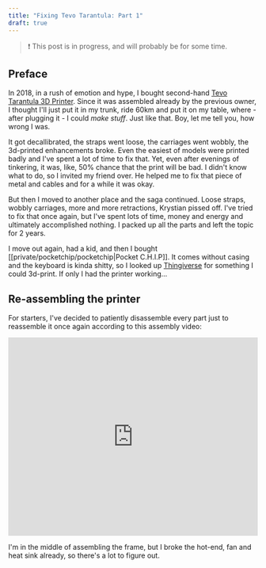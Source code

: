 ```yaml
---
title: "Fixing Tevo Tarantula: Part 1"
draft: true
---
```


> ❗️ This post is in progress, and will probably be for some time.

## Preface
In 2018, in a rush of emotion and hype, I bought second-hand [Tevo Tarantula 3D Printer](https://www.tevousa.com/products/tevo-tarantula-3d-printer-kit-with-2-free-rolls-of-filament). Since it was assembled already by the previous owner, I thought I'll just put it in my trunk, ride 60km and put it on my table, where - after plugging it - I could _make stuff_. Just like that. Boy, let me tell you, how wrong I was.

It got decallibrated, the straps went loose, the carriages went wobbly, the 3d-printed enhancements broke. Even the easiest of models were printed badly and I've spent a lot of time to fix that. Yet, even after evenings of tinkering, it was, like, 50% chance that the print will be bad. I didn't know what to do, so I invited my friend over. He helped me to fix that piece of metal and cables and for a while it was okay.

But then I moved to another place and the saga continued. Loose straps, wobbly carriages, more and more retractions, Krystian pissed off. I've tried to fix that once again, but I've spent lots of time, money and energy and ultimately accomplished nothing. I packed up all the parts and left the topic for 2 years.

I move out again, had a kid, and then I bought [[private/pocketchip/pocketchip|Pocket C.H.I.P]]. It comes without casing and the keyboard is kinda shitty, so I looked up [Thingiverse](https://www.thingiverse.com/thing:1998427/files) for something I could 3d-print. If only I had the printer working...

## Re-assembling the printer

For starters, I've decided to patiently disassemble every part just to reassemble it once again according to this assembly video:

<iframe width="100%" height="400" src="https://www.youtube.com/embed/_0F4T4aBN8c" title="YouTube video player" frameborder="0" allow="accelerometer; autoplay; clipboard-write; encrypted-media; gyroscope; picture-in-picture" allowfullscreen></iframe>

I'm in the middle of assembling the frame, but I broke the hot-end, fan and heat sink already, so there's a lot to figure out.